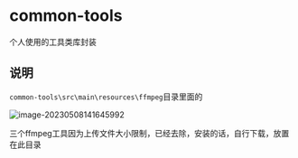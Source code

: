 # common-tools
个人使用的工具类库封装



## 说明

`common-tools\src\main\resources\ffmpeg`目录里面的

![image-20230508141645992](https://lyf-md-static-img.oss-cn-hangzhou.aliyuncs.com/image/typora_2/202305081416161.png)

三个ffmpeg工具因为上传文件大小限制，已经去除，安装的话，自行下载，放置在此目录
